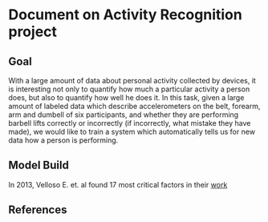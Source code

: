 Document on Activity Recognition project
========================================

Goal
----
With a large amount of data about personal activity collected by devices, it is interesting not only to quantify how much a particular activity a person does, but also to quantify how well he does it. In this task, given a large amount of labeled data which describe accelerometers on the belt, forearm, arm and dumbell of six participants, and whether they are performing barbell lifts correctly or incorrectly (if incorrectly, what mistake they have made), we would like to train a system which automatically tells us for new data how a person is performing.

Model Build
-----------
In 2013, Velloso E. et. al found 17 most critical factors in their [work](http://perceptual.mpi-inf.mpg.de/files/2013/03/velloso13_ah.pdf "Velloso, E., Bulling, A., Gellersen, H., Ugulino, W., and Fuks, H. 2013, March. Qualitative activity recognition of weight lifting exercises. In Proceedings of the 4th Augmented Human International Conference pp. 116-123. ACM.")

References
----------
